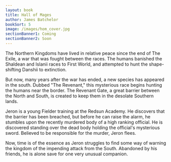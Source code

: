```yaml
---
layout: book
title: Hall of Mages
author: James Batchelor
bookSort: 5
image: /images/hom_cover.jpg
sectionBanner1: Coming 
sectionBanner2: Soon
---
```

The Northern Kingdoms have lived in relative peace since the end of The Exile, a war that was fought between the races. The humans banished the Shaldean and Islanii races to First World, and attempted to hunt the shape-shifting Danshii to extinction.
<!--more-->
But now, many years after the war has ended, a new species has appeared in the south. Dubbed "The Revenant," this mysterious race begins hunting the humans near the border. The Revenant Gate, a great barrier between the North and South, is created to keep them in the desolate Southern lands.

Jeron is a young Fielder training at the Redsun Academy. He discovers that the barrier has been breached, but before he can raise the alarm, he stumbles upon the recently murdered body of a high ranking official. He is discovered standing over the dead body holding the official's mysterious sword. Believed to be responsible for the murder, Jeron flees.

Now, time is of the essence as Jeron struggles to find some way of warning the kingdom of the impending attack from the South. Abandoned by his friends, he is alone save for one very unusual companion.